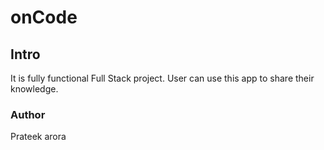 # onCode

## Intro
It is fully functional Full Stack project.
User can use this app to share their knowledge.

### Author
Prateek arora

